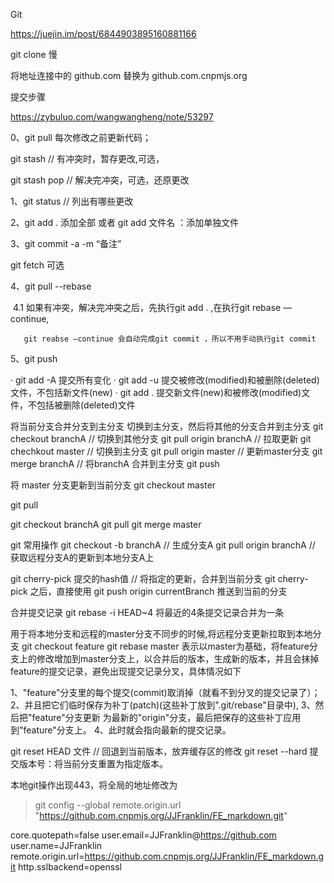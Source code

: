 Git 

https://juejin.im/post/6844903895160881166

git clone 慢

将地址连接中的 github.com 替换为 github.com.cnpmjs.org

提交步骤

https://zybuluo.com/wangwangheng/note/53297

0、git pull 每次修改之前更新代码；

git stash // 有冲突时，暂存更改,可选，

git stash pop // 解决完冲突，可选，还原更改

1、git status // 列出有哪些更改

2、git add . 添加全部 或者 git add 文件名 ：添加单独文件

3、git commit -a -m “备注”

git fetch 可选

4、git pull --rebase

​	4.1 如果有冲突，解决完冲突之后，先执行git add . ,在执行git rebase —continue,

   	   git reabse —continue 会自动完成git commit ，所以不用手动执行git commit 

5、git push 

· git add -A  提交所有变化
· git add -u  提交被修改(modified)和被删除(deleted)文件，不包括新文件(new)
· git add .  提交新文件(new)和被修改(modified)文件，不包括被删除(deleted)文件

将当前分支合并分支到主分支
切换到主分支，然后将其他的分支合并到主分支
git checkout branchA // 切换到其他分支
git pull origin branchA // 拉取更新
git chechkout master // 切换到主分支
git pull origin master // 更新master分支
git merge branchA // 将branchA 合并到主分支
git push 

将 master 分支更新到当前分支
git checkout master

git pull

git checkout branchA
git pull
git merge master

git 常用操作
git checkout -b branchA // 生成分支A
git pull origin branchA // 获取远程分支A的更新到本地分支A上

git cherry-pick 提交的hash值 // 将指定的更新，合并到当前分支
git cherry-pick 之后，直接使用 git push origin currentBranch 推送到当前的分支

合并提交记录
git rebase -i HEAD~4 将最近的4条提交记录合并为一条

用于将本地分支和远程的master分支不同步的时候,将远程分支更新拉取到本地分支
git checkout feature
git rebase master 表示以master为基础，将feature分支上的修改增加到master分支上，以合并后的版本，生成新的版本，并且会抹掉
feature的提交记录，避免出现提交记录分叉，具体情况如下

1、"feature"分支里的每个提交(commit)取消掉（就看不到分叉的提交记录了）；
2、并且把它们临时保存为补丁(patch)(这些补丁放到".git/rebase"目录中),
3、然后把"feature"分支更新 为最新的"origin"分支，最后把保存的这些补丁应用到"feature"分支上。
4、此时就会指向最新的提交记录。

git reset HEAD 文件 // 回退到当前版本，放弃缓存区的修改
git reset --hard 提交版本号：将当前分支重置为指定版本。

本地git操作出现443，将全局的地址修改为
>  git config --global remote.origin.url "https://github.com.cnpmjs.org/JJFranklin/FE_markdown.git"


core.quotepath=false
user.email=JJFranklin@https://github.com
user.name=JJFranklin
remote.origin.url=https://github.com.cnpmjs.org/JJFranklin/FE_markdown.git
http.sslbackend=openssl


